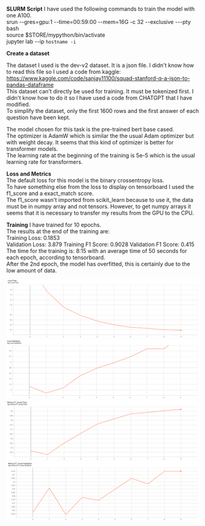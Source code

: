 **SLURM Script** 
I have used the following commands to train the model with one A100.  
srun --gres=gpu:1 --time=00:59:00 --mem=16G -c 32 --exclusive ---pty bash  
source $STORE/mypython/bin/activate  
jupyter lab --ip `hostname -i`

**Create a dataset**  

The dataset I used is the dev-v2 dataset. It is a json file. I didn't know how to read this file so I used a code from kaggle:  
https://www.kaggle.com/code/sanjay11100/squad-stanford-q-a-json-to-pandas-dataframe  
This dataset can't  directly be used for training. It must be tokenized first. 
I didn't know how to do it so I have used a code from CHATGPT that I have modified.  
To simplify the dataset, only the first 1600 rows and the first answer of each question have been kept.  
  
The model chosen for this task is the pre-trained bert base cased.  
The optimizer is AdamW which is similar the the usual Adam optimizer but with weight decay. It seems that this kind of optimizer is better for transformer models.  
The learning rate at the beginning of the training is 5e-5 which is the usual learning rate for transformers.  

**Loss and Metrics**  
The default loss for this model is the binary crossentropy loss.    
To have something else from the loss to display on tensorboard I used the f1_score and a exact_match score.  
The f1_score wasn't imported from scikit_learn because to use it, the data must be in numpy array and not tensors. However, to get numpy arrays it seems that it is necessary to transfer my results from the GPU to the CPU.


**Training**
I have trained for 10 epochs.  
The results at the end of the training are:  
Training Loss: 0.1853  
Validation Loss: 3.879
Training F1 Score: 0.9028
Validation F1 Score: 0.415
The time for the training is: 8:15 with an average time of 50 seconds for each epoch, according to tensorboard.  
After the 2nd epoch, the model has overfitted, this is certainly due to the low amount of data.

![png](img/Loss_Train.png)
![png](img/Loss_Validation.png)
![png](img/F1_Train.png)
![png](img/F1_Validation.png)